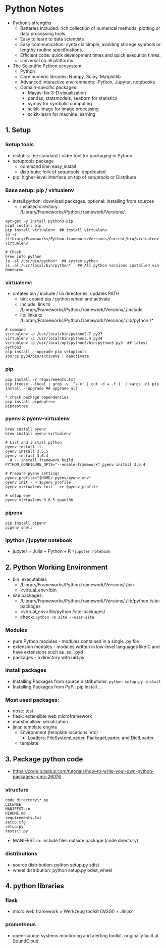 # Python Notes
* Python’s strengths
    * Batteries included: rich collection of numerical methods, plotting or data processing tools.
    * Easy to learn to data scientists
    * Easy communication: syntax is simple, avoiding strange symbols or lengthy routine specifications.
    * Efficient code: quick development times and quick execution times.
    * Universal on all platforms
* The Scientific Python ecosystem
    * Python
    * Core numeric libraries: Numpy, Scipy, Matplotlib
    * Advanced interactive environments: IPython, Jupyter, notebooks
    * Domain-specific packages:
        * Mayavi for 3-D visualization
        * pandas, statsmodels, seaborn for statistics
        * sympy for symbolic computing
        * scikit-image for image processing
        * scikit-learn for machine learning

## 1. Setup
### Setup tools
* distutils: the standard / older tool for packaging in Python
* setuptools package
    * command line: easy_install
    * distribute: fork of setuptools. deprecated
* pip: higher-level interface on top of setuptools or Distribute

### Base setup: pip / virtualenv
* install python: download packages. optional: installing from sources
    * installed directory: /Library/Frameworks/Python.framework/Versions/<major>.<minor>
```
apt-get -y install python3-pip
pip3 install pip
pip install virtualenv  ## install virtualenv
ln -s /Library/Frameworks/Python.framework/Versions/Current/bin/virtualenv virtualenv

# Check
brew info python
ls -al /usr/bin/python*  ## system python
ls -al /usr/local/bin/python*   ## All python versions installed via Homebrew
```

### virtualenv:
* creates bin / include / lib directories, updates PATH
    * bin: copied pip / python wheel and activate
    * include: link to /Library/Frameworks/Python.framework/Versions/<major>.<minor>/include
    * lib: links to /Library/Frameworks/Python.framework/Versions/<major>.<minor>/lib/python<major>.<minor>/*

```
# command
virtualenv -p /usr/local/bin/python2.7 py27
virtualenv -p /usr/local/bin/python3.4 py34
virtualenv -p /usr/local/opt/python3/bin/python3 py3  ## latest python3
pip install --upgrade pip setuptools
source py34/bin/activate | deactivate
```

### pip
```
pip install -r requirements.txt
pip freeze --local | grep -v '^\-e' | cut -d = -f 1  | xargs -n1 pip install --upgrade ## upgrade all

* check package dependencies
pip install pipdeptree
pipdeptree
```

### pyenv & pyenv-virtualenv
```
brew install pyenv
brew install pyenv-virtualenv

# List and install python
pyenv install -l
pyenv install 3.5.5
pyenv install 3.6.4
  # -- install framework build
PYTHON_CONFIGURE_OPTS="--enable-framework" pyenv install 3.6.4

# Prepare pyenv settings
pyenv_profile="$HOME/.pyenv/pyenv_env"
pyenv init - > $pyenv_profile
pyenv virtualenv-init - >> $pyenv_profile

# setup env
pyenv virtualenv 3.6.5 quant36
```

### pipenv
```
pip install pipenv
pipenv shell
```

### ipython / jupyter notebook
* jupyter = Julia + Python + R
```*jupyter notebook ```

## 2. Python Working Environment
* bin: executables
    * /Library/Frameworks/Python.framework/Versions/<major>.<minor>/bin
    * <virtual_env>/bin
* site packages:
    * /Library/Frameworks/Python.framework/Versions/<major>.<minor>/lib/python<major>.<minor>/site-packages
    * <virtual_env>/lib/python<major>.<minor>/site-packages/
    * check: `python -m site --user-site`

### Modules
* pure Python modules - modules contained in a single .py file
* extension modules - modules written in low-level languages like C and have extensions such as .so, .pyd
* packages - a directory with __init__.py

### Install packages
* Installing Packages from source distributions: `python setup.py install`
* Installing Packages from PyPI: pip install ...

### Most used packages:
* nose: test
* flask: extensible web microframework
* marshmallow: serialization
* jinja: template engine
    * Environment (template locations, etc)
        * Loaders: FileSystemLoader, PackageLoader, and DictLoader.
    * template

## 3. Package python code
* https://code.tutsplus.com/tutorials/how-to-write-your-own-python-packages--cms-26076

### structure
```
code_directory\*.py
LICENSE
MANIFEST.in
README.md
requirements.txt
setup.cfg
setup.py
tests\*.py
```
* MANIFEST.in: include files outside package (code directory)

### distributions
* source distribution: python setup.py sdist
* wheel distribution: python setup.py bdist_wheel

## 4. python libraries
### flask
* micro web framework = Werkzeug toolkit (WSGI) + Jinja2

### prometheus
* open-source systems monitoring and alerting toolkit. originally built at SoundCloud.
